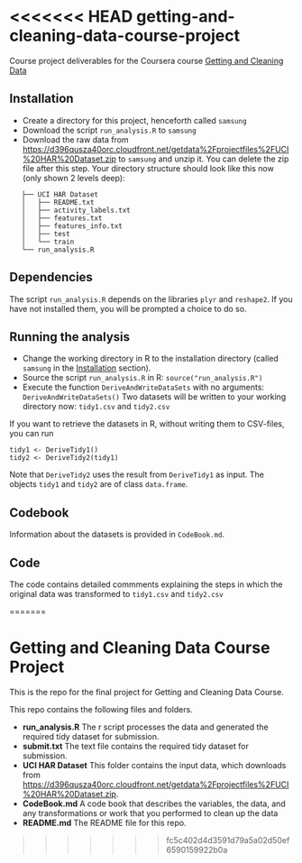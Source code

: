 <<<<<<< HEAD
getting-and-cleaning-data-course-project
========================================

Course project deliverables for the Coursera course [Getting and Cleaning Data](https://www.coursera.org/course/getdata)

## Installation
* Create a directory for this project, henceforth called `samsung`
* Download the script `run_analysis.R` to `samsung` 
* Download the raw data from https://d396qusza40orc.cloudfront.net/getdata%2Fprojectfiles%2FUCI%20HAR%20Dataset.zip to `samsung` and unzip it. You can delete the zip file after this step.
  Your directory structure should look like this now (only shown 2 levels deep):
 
 ```
    ├── UCI HAR Dataset
    │   ├── README.txt
    │   ├── activity_labels.txt
    │   ├── features.txt
    │   ├── features_info.txt
    │   ├── test
    │   └── train
    └── run_analysis.R
```

## Dependencies
The script `run_analysis.R` depends on the libraries `plyr` and `reshape2`. If you have not installed them, you will be prompted a choice to do so.
    
## Running the analysis     
* Change the working directory in R to the installation directory (called `samsung` in the [Installation](#Installation) section).     
* Source the script `run_analysis.R` in R: `source("run_analysis.R")`
* Execute the function `DeriveAndWriteDataSets` with no arguments: `DeriveAndWriteDataSets()`
  Two datasets will be written to your working directory now: `tidy1.csv` and `tidy2.csv` 

If you want to retrieve the datasets in R, without writing them to CSV-files, you can run

    tidy1 <- DeriveTidy1()
    tidy2 <- DeriveTidy2(tidy1)

Note that `DeriveTidy2` uses the result from `DeriveTidy1` as input.
The objects `tidy1` and `tidy2` are of class `data.frame`.

## Codebook
Information about the datasets is provided in `CodeBook.md`.     

## Code 
The code contains detailed commments explaining the steps in which the original data was transformed to `tidy1.csv` and `tidy2.csv` 

=======
# Getting and Cleaning Data Course Project
This is the repo for the final project for Getting and Cleaning Data Course.

This repo contains the following files and folders. 
* **run_analysis.R** The r script processes the data and generated the required tidy dataset for submission. 
* **submit.txt** The text file contains the required tidy dataset for submission. 
* **UCI HAR Dataset** This folder contains the input data, which downloads from https://d396qusza40orc.cloudfront.net/getdata%2Fprojectfiles%2FUCI%20HAR%20Dataset.zip. 
* **CodeBook.md** A code book that describes the variables, the data, and any transformations or work that you performed to clean up the data
* **README.md** The README file for this repo. 
>>>>>>> fc5c402d4d3591d79a5a02d50ef6590159922b0a
